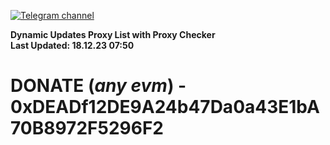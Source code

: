 [![Telegram channel](https://img.shields.io/endpoint?url=https://runkit.io/damiankrawczyk/telegram-badge/branches/master?url=https://t.me/n4z4v0d)](https://t.me/n4z4v0d) 

**Dynamic Updates Proxy List with Proxy Checker**  
**Last Updated: 18.12.23 07:50**

# DONATE (_any evm_) - 0xDEADf12DE9A24b47Da0a43E1bA70B8972F5296F2

